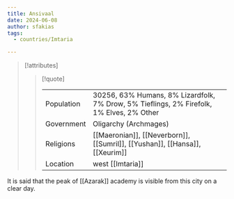 ```yaml
---
title: Ansivaal
date: 2024-06-08
author: sfakias
tags:
  - countries/Imtaria

---
```

> [!attributes]
> 
> > [!quote]
> >
> > | | |
> > | --- | --- |
> > | Population | 30256, 63% Humans, 8% Lizardfolk, 7% Drow, 5% Tieflings, 2% Firefolk, 1% Elves, 2% Other |
> > | Government | Oligarchy (Archmages) |
> > | Religions | [[Maeronian]], [[Neverborn]], [[Sumril]], [[Yushan]], [[Hansa]], [[Xeurim]] |
> > | Location | west [[Imtaria]] |

It is said that the peak of [[Azarak]] academy is visible from this city on a clear day.